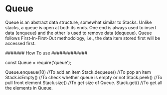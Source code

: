 # Queue
Queue is an abstract data structure, somewhat similar to Stacks. Unlike stacks, a queue is open at both its ends. One end is always used to insert data (enqueue) and the other is used to remove data (dequeue). Queue follows First-In-First-Out methodology, i.e., the data item stored first will be accessed first.

####### How To use #############

const Queue = require('queue');

Queue.enqueue(10)  //To add an item
Stack.dequeue()  //To pop an item
Stack.isEmpty()  //To check whether queue is empty or not
Stack.peek()  //To pull front element
Stack.size() //To get size of Queue.
Stack.get() //To get all the elements in Queue.



